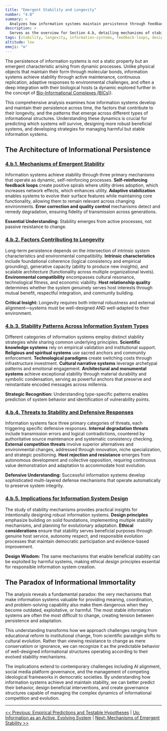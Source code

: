 ```yaml
---
title: "Emergent Stability and Longevity"
number: "4.B"
summary: >
  Analyzes how information systems maintain persistence through feedback loops, adaptive stabilization, and host integration, outlining mechanisms, factors, and threats.
description: >
  Serves as the overview for Section 4.b, detailing mechanisms of stability, longevity contributors, pattern differences across system types, defensive responses, and design principles for robust yet ethical information systems.
tags: [stability, longevity, information-systems, feedback-loops, design]
altitude: low
emoji: "⚙️"
---
```


The persistence of information systems is not a static property but an emergent characteristic arising from dynamic processes. Unlike physical objects that maintain their form through molecular bonds, information systems achieve stability through active maintenance, continuous replication, adaptive responses to environmental challenges, and often a deep integration with their biological hosts (a dynamic explored further in the concept of [Bio-Informational Complexes (BICs)](../../05-competitive-dynamics/5e-bio-informational-complex.md)).

This comprehensive analysis examines how information systems develop and maintain their persistence across time, the factors that contribute to their longevity, and the patterns that emerge across different types of informational structures. Understanding these dynamics is crucial for predicting which systems will survive, designing more robust beneficial systems, and developing strategies for managing harmful but stable information systems.

## **The Architecture of Informational Persistence**

### **[4.b.1. Mechanisms of Emergent Stability](4b1-mechanisms-emergent-stability.md)**

Information systems achieve stability through three primary mechanisms that operate as dynamic, self-reinforcing processes. **Self-reinforcing feedback loops** create positive spirals where utility drives adoption, which increases network effects, which enhances utility. **Adaptive stabilization** enables systems to evolve their surface features while maintaining core functionality, allowing them to remain relevant across changing environments. **Error correction and quality control** mechanisms detect and remedy degradation, ensuring fidelity of transmission across generations.

**Essential Understanding:** Stability emerges from active processes, not passive resistance to change.

### **[4.b.2. Factors Contributing to Longevity](4b2-factors-contributing-longevity.md)**

Long-term persistence depends on the intersection of intrinsic system characteristics and environmental compatibility. **Intrinsic characteristics** include foundational coherence (logical consistency and empirical grounding), generative capacity (ability to produce new insights), and scalable architecture (functionality across multiple organizational levels). **Environmental compatibility** encompasses cultural resonance, technological fitness, and economic viability. **Host relationship quality** determines whether the system genuinely serves host interests through mutual benefit, respectful integration, and community building.

**Critical Insight:** Longevity requires both internal robustness and external alignment—systems must be well-designed AND well-adapted to their environment.

### **[4.b.3. Stability Patterns Across Information System Types](4b3-stability-patterns-across-types.md)**

Different categories of information systems employ distinct stability strategies while sharing common underlying principles. **Scientific knowledge systems** rely on empirical validation and institutional support. **Religious and spiritual systems** use sacred anchors and community enforcement. **Technological paradigms** create switching costs through infrastructure investment. **Cultural narrative systems** leverage archetypal patterns and emotional engagement. **Architectural and monumental systems** achieve exceptional stability through material durability and symbolic condensation, serving as powerful anchors that preserve and reinstantiate encoded messages across millennia.

**Strategic Recognition:** Understanding type-specific patterns enables prediction of system behavior and identification of vulnerability points.

### **[4.b.4. Threats to Stability and Defensive Responses](4b4-threats-stability-defensive-responses.md)**

Information systems face three primary categories of threats, each triggering specific defensive responses. **Internal degradation threats** include transmission errors and logical contradictions, countered by authoritative source maintenance and systematic consistency checking. **External competition threats** involve superior alternatives and environmental changes, addressed through innovation, niche specialization, and strategic positioning. **Host rejection and resistance** emerges from autonomous development and collective opposition, requiring continuous value demonstration and adaptation to accommodate host evolution.

**Defensive Understanding:** Successful information systems develop sophisticated multi-layered defense mechanisms that operate automatically to preserve system integrity.

### **[4.b.5. Implications for Information System Design](4b5-implications-system-design.md)**

The study of stability mechanisms provides practical insights for intentionally designing robust information systems. **Design principles** emphasize building on solid foundations, implementing multiple stability mechanisms, and planning for evolutionary adaptation. **Ethical considerations** ensure that stability serves beneficial purposes through genuine host service, autonomy respect, and responsible evolution processes that maintain democratic participation and evidence-based improvement.

**Design Wisdom:** The same mechanisms that enable beneficial stability can be exploited by harmful systems, making ethical design principles essential for responsible information system creation.

## **The Paradox of Informational Immortality**

The analysis reveals a fundamental paradox: the very mechanisms that make information systems valuable for providing meaning, coordination, and problem-solving capability also make them dangerous when they become outdated, exploitative, or harmful. The most stable information systems are often the most difficult to change, creating tension between persistence and adaptation.

This understanding transforms how we approach challenges ranging from educational reform to institutional change, from scientific paradigm shifts to cultural evolution. Rather than viewing resistance to change as mere conservatism or ignorance, we can recognize it as the predictable behavior of well-designed informational structures operating according to their evolved stability mechanisms.

The implications extend to contemporary challenges including AI alignment, social media platform governance, and the management of competing ideological frameworks in democratic societies. By understanding how information systems achieve and maintain stability, we can better predict their behavior, design beneficial interventions, and create governance structures capable of managing the complex dynamics of informational competition and evolution.

---
[<< Previous: Empirical Predictions and Testable Hypotheses](../4a-material-organization-dynamics/4a5-empirical-predictions.md) | [Up: Information as an Active, Evolving System](../4-information-systems.md) | [Next: Mechanisms of Emergent Stability >>](4b1-mechanisms-emergent-stability.md)
